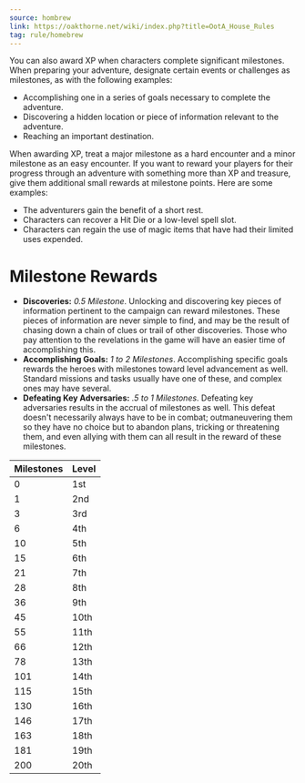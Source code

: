 ```yaml
---
source: hombrew
link: https://oakthorne.net/wiki/index.php?title=OotA_House_Rules
tag: rule/homebrew
---
```


You can also award XP when characters complete significant milestones. When preparing your adventure, designate certain events or challenges as milestones, as with the following examples:

- Accomplishing one in a series of goals necessary to complete the adventure.
- Discovering a hidden location or piece of information relevant to the adventure.
- Reaching an important destination.

When awarding XP, treat a major milestone as a hard encounter and a minor milestone as an easy encounter. If you want to reward your players for their progress through an adventure with something more than XP and treasure, give them additional small rewards at milestone points. Here are some examples:

- The adventurers gain the benefit of a short rest.
- Characters can recover a Hit Die or a low-level spell slot.
- Characters can regain the use of magic items that have had their limited uses expended.

# Milestone Rewards

- **Discoveries:** _0.5 Milestone_. Unlocking and discovering key pieces of information pertinent to the campaign can reward milestones. These pieces of information are never simple to find, and may be the result of chasing down a chain of clues or trail of other discoveries. Those who pay attention to the revelations in the game will have an easier time of accomplishing this.
- **Accomplishing Goals:** _1 to 2 Milestones_. Accomplishing specific goals rewards the heroes with milestones toward level advancement as well. Standard missions and tasks usually have one of these, and complex ones may have several.
- **Defeating Key Adversaries:** _.5 to 1 Milestones_. Defeating key adversaries results in the accrual of milestones as well. This defeat doesn't necessarily always have to be in combat; outmaneuvering them so they have no choice but to abandon plans, tricking or threatening them, and even allying with them can all result in the reward of these milestones.

| Milestones | Level |
| ---------- | ----- |
| 0          | 1st   |
| 1          | 2nd   |
| 3          | 3rd   |
| 6          | 4th   |
| 10         | 5th   |
| 15         | 6th   |
| 21         | 7th   |
| 28         | 8th   |
| 36         | 9th   |
| 45         | 10th  |
| 55         | 11th  |
| 66         | 12th  |
| 78         | 13th  |
| 101        | 14th  |
| 115        | 15th  |
| 130        | 16th  |
| 146        | 17th  |
| 163        | 18th  |
| 181        | 19th  |
| 200        | 20th  | 

